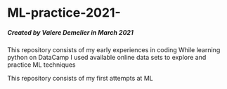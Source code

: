 # ML-practice-2021-
##### Created by Valere Demelier in March 2021 

This repository consists of my early experiences in coding
While learning python on DataCamp I used available online data sets to explore and practice ML techniques

This repository consists of my first attempts at ML
